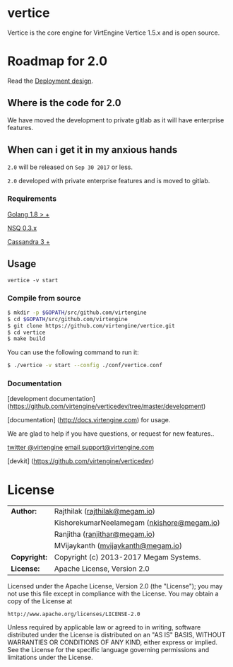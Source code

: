 
vertice
=======

Vertice is the core engine for VirtEngine Vertice 1.5.x and is open source. 


# Roadmap for 2.0

Read the [Deployment design](https://github.com/virtengine/verticedev/blob/master/proposals/01.deployments.md).

## Where is the code for 2.0

We have moved the development to private gitlab as it will have enterprise features.

## When can i get it in my anxious hands

`2.0` will be released on `Sep 30 2017` or less.

`2.0` developed with private enterprise features and is moved to gitlab.


### Requirements

>
[Golang 1.8 > +](http://www.golang.org/dl)

>
[NSQ 0.3.x](http://nsq.io/deployment/installing.html)

>
[Cassandra 3 +](https://wiki.apache.org/cassandra/GettingStarted)

## Usage

``vertice -v start``

### Compile from source

```bash
$ mkdir -p $GOPATH/src/github.com/virtengine
$ cd $GOPATH/src/github.com/virtengine
$ git clone https://github.com/virtengine/vertice.git
$ cd vertice
$ make build
```

You can use the following command to run it:

```bash
$ ./vertice -v start --config ./conf/vertice.conf
```

### Documentation

[development documentation] (https://github.com/virtengine/verticedev/tree/master/development)

[documentation] (http://docs.virtengine.com) for usage.




We are glad to help if you have questions, or request for new features..

[twitter @virtengine](http://twitter.com/virtengine) [email support@virtengine.com](<support@virtengine.com>)

[devkit] (https://github.com/virtengine/verticedev)

# License


|                      |                                          |
|:---------------------|:-----------------------------------------|
| **Author:**          | Rajthilak (<rajthilak@megam.io>)
| 	                   | KishorekumarNeelamegam (<nkishore@megam.io>)
|                      | Ranjitha  (<ranjithar@megam.io>)
|                      | MVijaykanth  (<mvijaykanth@megam.io>)
| **Copyright:**       | Copyright (c) 2013-2017 Megam Systems.
| **License:**         | Apache License, Version 2.0

Licensed under the Apache License, Version 2.0 (the "License");
you may not use this file except in compliance with the License.
You may obtain a copy of the License at

    http://www.apache.org/licenses/LICENSE-2.0

Unless required by applicable law or agreed to in writing, software
distributed under the License is distributed on an "AS IS" BASIS,
WITHOUT WARRANTIES OR CONDITIONS OF ANY KIND, either express or implied.
See the License for the specific language governing permissions and
limitations under the License.
